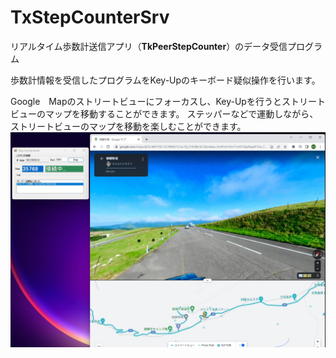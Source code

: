 # TxStepCounterSrv
リアルタイム歩数計送信アプリ（**TkPeerStepCounter**）のデータ受信プログラム

歩数計情報を受信したプログラムをKey-Upのキーボード疑似操作を行います。

Google　Mapのストリートビューにフォーカスし、Key-Upを行うとストリートビューのマップを移動することができます。
ステッパーなどで運動しながら、ストリートビューのマップを移動を楽しむことができます。
![This is an image](https://github.com/tkawabey/TxStepCounterSrv/blob/main/img001.jpg)

